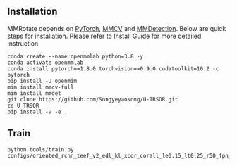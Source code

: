 ## Installation

MMRotate depends on [PyTorch](https://pytorch.org/), [MMCV](https://github.com/open-mmlab/mmcv) and [MMDetection](https://github.com/open-mmlab/mmdetection).
Below are quick steps for installation.
Please refer to [Install Guide](https://mmrotate.readthedocs.io/en/latest/install.html) for more detailed instruction.

```shell
conda create --name openmmlab python=3.8 -y
conda activate openmmlab
conda install pytorch==1.8.0 torchvision==0.9.0 cudatoolkit=10.2 -c pytorch
pip install -U openmim
mim install mmcv-full
mim install mmdet
git clone https://github.com/Songyeyaosong/U-TRSOR.git
cd U-TRSOR
pip install -v -e .
```

## Train

```shell
python tools/train.py configs/oriented_rcnn_teef_v2_edl_kl_xcor_corall_le0.15_lt0.25_r50_fpn_fp16_1x_dota_ms_rr_le90.py
```